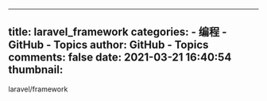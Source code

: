
---
title: laravel_framework
categories: 
    - 编程
    - GitHub - Topics
author: GitHub - Topics
comments: false
date: 2021-03-21 16:40:54
thumbnail: 
---

<div>   
laravel/framework  
</div>
            